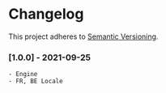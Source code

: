 # Changelog

This project adheres to [Semantic Versioning](http://semver.org/).

[comment]: <> (### Next release)

### [1.0.0] - 2021-09-25
    - Engine
    - FR, BE Locale
